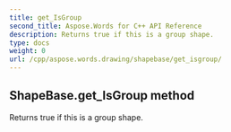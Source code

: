 ```yaml
---
title: get_IsGroup
second_title: Aspose.Words for C++ API Reference
description: Returns true if this is a group shape. 
type: docs
weight: 0
url: /cpp/aspose.words.drawing/shapebase/get_isgroup/
---
```

## ShapeBase.get_IsGroup method


Returns true if this is a group shape.

